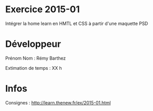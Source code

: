 # Exercice 2015-01
Intégrer la home learn en HMTL et CSS à partir d'une maquette PSD

# Développeur
Prénom Nom : Rémy Barthez

Extimation de temps : XX h

# Infos

Consignes : http://learn.thenew.fr/ex/2015-01.html
